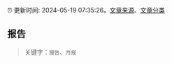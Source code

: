 :alarm_clock: 更新时间: 2024-05-19 07:35:26。[文章来源](/README.md)、[文章分类](/TAGS.md)

## 报告


> 关键字：`报告`、`月报`



